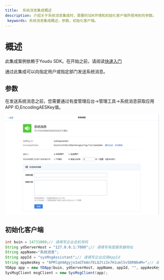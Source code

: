 ```yaml
---
title:  系统消息集成概述
description: 介绍关于系统消息集成时，需要的SDK环境和初始化客户端所使用到的参数。
 keywords: 系统消息集成概述，参数，初始化客户端。
---
```


# 概述

此集成案例依赖于Youdu SDK。在开始之前，请阅读[快速入门](./a01_00001.md)

通过此集成可以向指定用户或指定部门发送系统消息。

## 参数

在发送系统消息之前，您需要通过有度管理后台->管理工具->系统消息获取应用APP ID,EncodingAESKey值。

![b01_00003](./res/b01_00003/b01_00003_001.png)



## 初始化客户端

```java
int buin = 14731009;// 请填写企业总机号码
String ydServerHost = "127.0.0.1:7080";// 请填写有度服务器地址
String appName="系统消息";
String appId = "sysMsgAssistant";// 请填写企业应用AppId
String appAesKey = "6PMlqU4Agyjn3aGTmAn7ELQJtz3x7H1uml5v5DRNkmM=";// 请填写企业应用的EncodingaesKey
YDApp app = new YDApp(buin, ydServerHost, appName, appId, "", appAesKey);
SysMsgClient msgClient = new SysMsgClient(app);
```

